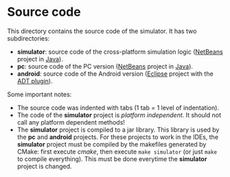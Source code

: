 Source code
===========

This directory contains the source code of the simulator.
It has two subdirectories:

* **simulator**: source code of the cross-platform simulation logic
  ([NetBeans][nb] project in [Java][java]).
* **pc**: source code of the PC version ([NetBeans][nb] project in [Java][java]).
* **android**: source code of the Android version ([Eclipse][ec] project with
  the [ADT plugin][adt]).

Some important notes:

* The source code was indented with tabs (1 tab = 1 level of indentation).
* The code of the **simulator** project is *platform independent*.
  It should not call any platform dependent methods!
* The **simulator** project is compiled to a jar library.
  This library is used by the **pc** and **android** projects.
  For these projects to work in the IDEs, the **simulator** project must be
  compiled by the makefiles generated by CMake: first execute *cmake*, then
  execute `make simulator` (or just `make` to compile everything).
  This must be done everytime the **simulator** project is changed.

[nb]: http://netbeans.org/ "NetBeans IDE"
[ec]: http://www.eclipse.org/ "Eclipse IDE"
[adt]: http://developer.android.com/tools/sdk/eclipse-adt.html "ADT Plugin | Android Developers"
[java]: http://www.java.com/ "java.com: Java + You"
